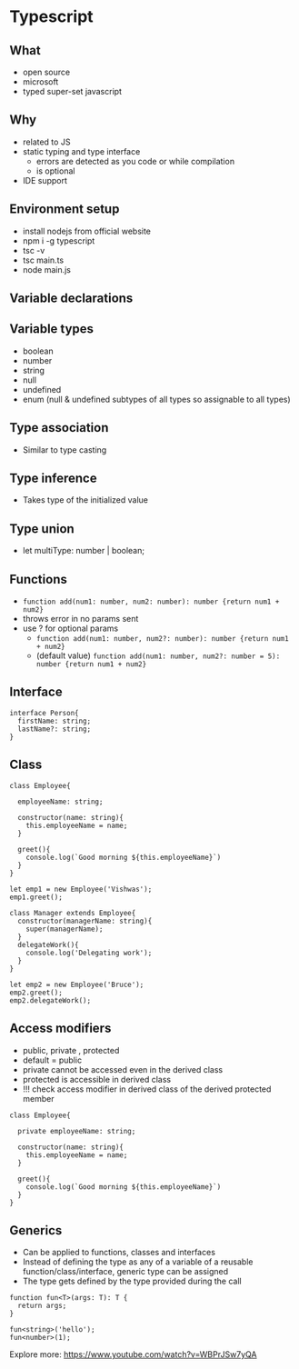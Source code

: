 # Typescript

## What

- open source
- microsoft
- typed super-set javascript

## Why

- related to JS
- static typing and type interface
  - errors are detected as you code or while compilation
  - is optional
- IDE support

## Environment setup

- install nodejs from official website
- npm i -g typescript
- tsc -v
- tsc main.ts
- node main.js

## Variable declarations

## Variable types

- boolean
- number
- string
- null
- undefined
- enum
  (null & undefined subtypes of all types so assignable to all types)

## Type association

- Similar to type casting

## Type inference

- Takes type of the initialized value

## Type union

- let multiType: number | boolean;

## Functions

- `function add(num1: number, num2: number): number {return num1 + num2}`
- throws error in no params sent
- use ? for optional params
  - `function add(num1: number, num2?: number): number {return num1 + num2}`
  - (default value) `function add(num1: number, num2?: number = 5): number {return num1 + num2}`

## Interface

```
interface Person{
  firstName: string;
  lastName?: string;
}
```

## Class

```
class Employee{

  employeeName: string;

  constructor(name: string){
    this.employeeName = name;
  }

  greet(){
    console.log(`Good morning ${this.employeeName}`)
  }
}

let emp1 = new Employee('Vishwas');
emp1.greet();

class Manager extends Employee{
  constructor(managerName: string){
    super(managerName);
  }
  delegateWork(){
    console.log('Delegating work');
  }
}

let emp2 = new Employee('Bruce');
emp2.greet();
emp2.delegateWork();
```

## Access modifiers

- public, private , protected
- default = public
- private cannot be accessed even in the derived class
- protected is accessible in derived class
- !!! check access modifier in derived class of the derived protected member

```
class Employee{

  private employeeName: string;

  constructor(name: string){
    this.employeeName = name;
  }

  greet(){
    console.log(`Good morning ${this.employeeName}`)
  }
}
```

## Generics

- Can be applied to functions, classes and interfaces
- Instead of defining the type as any of a variable of a reusable function/class/interface, generic type can be assigned
- The type gets defined by the type provided during the call

```
function fun<T>(args: T): T {
  return args;
}

fun<string>('hello');
fun<number>(1);
```

Explore more: https://www.youtube.com/watch?v=WBPrJSw7yQA
